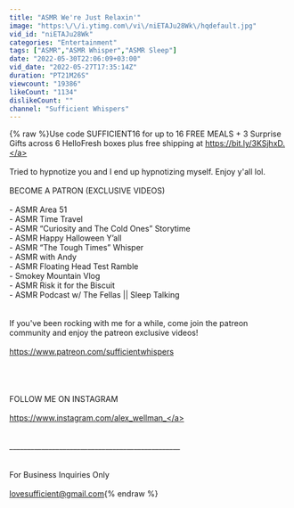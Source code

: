 ```yaml
---
title: "ASMR We're Just Relaxin'"
image: "https:\/\/i.ytimg.com\/vi\/niETAJu28Wk\/hqdefault.jpg"
vid_id: "niETAJu28Wk"
categories: "Entertainment"
tags: ["ASMR","ASMR Whisper","ASMR Sleep"]
date: "2022-05-30T22:06:09+03:00"
vid_date: "2022-05-27T17:35:14Z"
duration: "PT21M26S"
viewcount: "19386"
likeCount: "1134"
dislikeCount: ""
channel: "Sufficient Whispers"
---
```

{% raw %}Use code SUFFICIENT16 for up to 16 FREE MEALS + 3 Surprise Gifts across 6 HelloFresh boxes plus free shipping at  <a rel="nofollow" target="blank" href="https://bit.ly/3KSjhxD.">https://bit.ly/3KSjhxD.</a><br /><br />Tried to hypnotize you and I end up hypnotizing myself. Enjoy y'all lol.<br /><br />BECOME A PATRON (EXCLUSIVE VIDEOS)<br /><br />- ASMR Area 51<br />- ASMR Time Travel<br />- ASMR “Curiosity and The Cold Ones” Storytime<br />- ASMR Happy Halloween Y’all<br />- ASMR “The Tough Times” Whisper<br />- ASMR with Andy<br />- ASMR Floating Head Test Ramble<br />- Smokey Mountain Vlog<br />- ASMR Risk it for the Biscuit<br />- ASMR Podcast w/ The Fellas || Sleep Talking<br /><br /><br />If you've been rocking with me for a while, come join the patreon community and enjoy the patreon exclusive videos!<br /><br /><a rel="nofollow" target="blank" href="https://www.patreon.com/sufficientwhispers">https://www.patreon.com/sufficientwhispers</a><br /><br /><br /><br /><br />FOLLOW ME ON INSTAGRAM<br /><br /><a rel="nofollow" target="blank" href="https://www.instagram.com/alex_wellman_">https://www.instagram.com/alex_wellman_</a><br /><br /><br />________________________________________________<br /><br /><br />For Business Inquiries Only<br /><br />lovesufficient@gmail.com{% endraw %}
